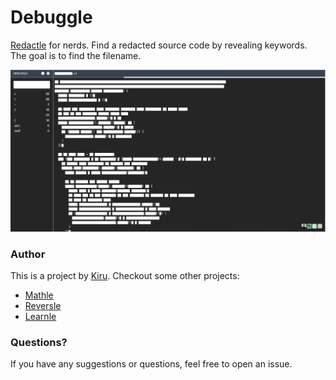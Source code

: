 # Debuggle

[Redactle](https://www.redactle.com/#) for nerds. Find a redacted source code by revealing keywords. The goal is to find the filename. 

![image](public/screenshot.png)


### Author
This is a project by [Kiru](https://kiru.io/). Checkout some other projects: 

- [Mathle](https://mathlegame.com/)
- [Reversle](https://reversle.net/)
- [Learnle](https://learnle.net/)

### Questions?
If you have any suggestions or questions, feel free to open an issue. 
